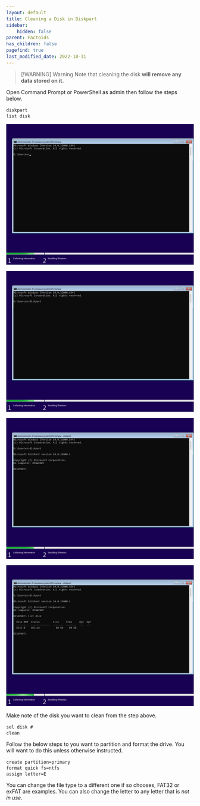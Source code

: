 ```yaml
---
layout: default
title: Cleaning a Disk in Diskpart
sidebar:
    hidden: false
parent: Factoids
has_children: false
pagefind: true
last_modified_date: 2022-10-31
---
```




> [!WARNING] Warning
> Note that cleaning the disk **will remove any data stored on it.**

Open Command Prompt or PowerShell as admin then follow the steps below.

```
diskpart
list disk
```

[![Windows 11-2021-10-05-15-09-53.png](../../../assets/install-11/windows-11-2021-10-05-15-09-53.png)](../../../assets/install-11/windows-11-2021-10-05-15-09-53.png)

[![Windows 11-2021-10-05-15-10-13.png](../../../assets/install-11/windows-11-2021-10-05-15-10-13.png)](../../../assets/install-11/windows-11-2021-10-05-15-10-13.png)

[![Windows 11-2021-10-05-15-10-24.png](../../../assets/install-11/windows-11-2021-10-05-15-10-24.png)](../../../assets/install-11/windows-11-2021-10-05-15-10-24.png)

[![Windows 11-2021-10-05-15-10-39.png](../../../assets/install-11/windows-11-2021-10-05-15-10-39.png)](../../../assets/install-11/windows-11-2021-10-05-15-10-39.png)

Make note of the disk you want to clean from the step above.

```
sel disk #
clean
```

Follow the below steps to you want to partition and format the drive. You will want to do this unless otherwise instructed.
```
create partition=primary
format quick fs=ntfs
assign letter=E
```

You can change the file type to a different one if so chooses, FAT32 or exFAT are examples. You can also change the letter to any letter that is *not in use*. 
